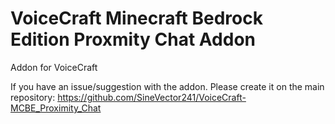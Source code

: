# VoiceCraft Minecraft Bedrock Edition Proxmity Chat Addon
Addon for VoiceCraft

If you have an issue/suggestion with the addon. Please create it on the main repository: https://github.com/SineVector241/VoiceCraft-MCBE_Proximity_Chat
